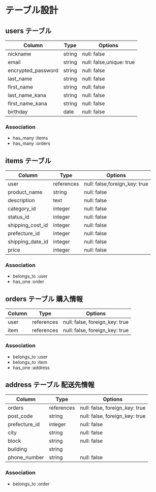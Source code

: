 # テーブル設計

## users テーブル

| Column              | Type   | Options                  |
| ------------------  | ------ | -------------------------|
| nickname            | string | null: false              |
| email               | string | null: false,unique: true |
| encrypted_password  | string | null: false              |
| last_name           | string | null: false              |
| first_name          | string | null: false              |
| last_name_kana      | string | null: false              |
| first_name_kana     | string | null: false              |
| birthday            | date   | null: false              |

### Association

- has_many :items
- has_many :orders

## items テーブル

| Column           | Type       | Options                       |
| -----------------| ---------- | ----------------------------- |
| user             | references | null: false,foreign_key: true |
| product_name     | string     | null: false                   |
| description      | text       | null: false                   |
| category_id      | integer    | null: false                   |
| status_id        | integer    | null: false                   |
| shipping_cost_id | integer    | null: false                   |
| prefecture_id    | integer    | null: false                   |
| shipping_date_id | integer    | null: false                   |
| price            | integer    | null: false                   |

### Association

- belongs_to :user
- has_one :order

## orders テーブル 購入情報

| Column | Type       | Options                        |
| ------ | ---------- | ------------------------------ |
| user   | references | null: false, foreign_key: true |
| item   | references | null: false, foreign_key: true |

### Association

- belongs_to :user
- belongs_to :item
- has_one :address

## address テーブル 配送先情報

| Column        | Type       | Options                        |
| -------       | ---------- | ------------------------------ |
| orders        | references | null: false, foreign_key: true |
| post_code     | string     | null: false, foreign_key: true |
| prefecture_id | integer    | null: false                    |
| city          | string     | null: false                    |
| block         | string     | null: false                    |
| building      | string     |                                |
| phone_number  | string     | null: false                    |

### Association

- belongs_to :order
